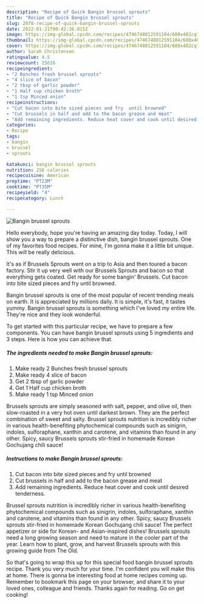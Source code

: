 ```yaml
---
description: "Recipe of Quick Bangin brussel sprouts"
title: "Recipe of Quick Bangin brussel sprouts"
slug: 2078-recipe-of-quick-bangin-brussel-sprouts
date: 2022-01-21T00:42:26.015Z
image: https://img-global.cpcdn.com/recipes/4746748812591104/680x482cq70/bangin-brussel-sprouts-recipe-main-photo.jpg
thumbnail: https://img-global.cpcdn.com/recipes/4746748812591104/680x482cq70/bangin-brussel-sprouts-recipe-main-photo.jpg
cover: https://img-global.cpcdn.com/recipes/4746748812591104/680x482cq70/bangin-brussel-sprouts-recipe-main-photo.jpg
author: Sarah Christensen
ratingvalue: 4.5
reviewcount: 25616
recipeingredient:
- "2 Bunches fresh brussel sprouts"
- "4 slice of bacon"
- "2 tbsp of garlic powder"
- "1 Half cup chicken broth"
- "1 tsp Minced onion"
recipeinstructions:
- "Cut bacon into bite sized pieces and fry  until browned"
- "Cut brussels in half and add to the bacon grease and meat"
- "Add remaining ingredients. Reduce heat cover and cook until desired tenderness."
categories:
- Recipe
tags:
- bangin
- brussel
- sprouts

katakunci: bangin brussel sprouts 
nutrition: 256 calories
recipecuisine: American
preptime: "PT23M"
cooktime: "PT35M"
recipeyield: "4"
recipecategory: Lunch

---
```



![Bangin brussel sprouts](https://img-global.cpcdn.com/recipes/4746748812591104/680x482cq70/bangin-brussel-sprouts-recipe-main-photo.jpg)

Hello everybody, hope you're having an amazing day today. Today, I will show you a way to prepare a distinctive dish, bangin brussel sprouts. One of my favorites food recipes. For mine, I'm gonna make it a little bit unique. This will be really delicious.

It&#39;s as if Brussels Sprouts went on a trip to Asia and then toured a bacon factory. Stir it up very well with our Brussels Sprouts and bacon so that everything gets coated. Get ready for some bangin&#39; Brussels. Cut bacon into bite sized pieces and fry until browned.

Bangin brussel sprouts is one of the most popular of recent trending meals on earth. It is appreciated by millions daily. It is simple, it's fast, it tastes yummy. Bangin brussel sprouts is something which I've loved my entire life. They're nice and they look wonderful.


To get started with this particular recipe, we have to prepare a few components. You can have bangin brussel sprouts using 5 ingredients and 3 steps. Here is how you can achieve that.

<!--inarticleads1-->

##### The ingredients needed to make Bangin brussel sprouts:

1. Make ready 2 Bunches fresh brussel sprouts
1. Make ready 4 slice of bacon
1. Get 2 tbsp of garlic powder
1. Get 1 Half cup chicken broth
1. Make ready 1 tsp Minced onion


Brussels sprouts are simply seasoned with salt, pepper, and olive oil, then slow-roasted in a very hot oven until darkest brown. They are the perfect combination of sweet and salty. Brussel sprouts nutrition is incredibly richer in various health-benefiting phytochemical compounds such as sinigrin, indoles, sulforaphane, xanthin and carotene, and vitamins than found in any other. Spicy, saucy Brussels sprouts stir-fried in homemade Korean Gochujang chili sauce! 

<!--inarticleads2-->

##### Instructions to make Bangin brussel sprouts:

1. Cut bacon into bite sized pieces and fry  until browned
1. Cut brussels in half and add to the bacon grease and meat
1. Add remaining ingredients. Reduce heat cover and cook until desired tenderness.


Brussel sprouts nutrition is incredibly richer in various health-benefiting phytochemical compounds such as sinigrin, indoles, sulforaphane, xanthin and carotene, and vitamins than found in any other. Spicy, saucy Brussels sprouts stir-fried in homemade Korean Gochujang chili sauce! The perfect appetizer or side for Korean- and Asian-inspired dishes! Brussels sprouts need a long growing season and need to mature in the cooler part of the year. Learn how to plant, grow, and harvest Brussels sprouts with this growing guide from The Old. 

So that's going to wrap this up for this special food bangin brussel sprouts recipe. Thank you very much for your time. I'm confident you will make this at home. There is gonna be interesting food at home recipes coming up. Remember to bookmark this page on your browser, and share it to your loved ones, colleague and friends. Thanks again for reading. Go on get cooking!
